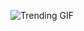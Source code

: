 
<!-- GIF_SECTION -->
![Trending GIF](https://media3.giphy.com/media/v1.Y2lkPThiYjIxNzcyM2syajVhdm1jdmswcWpqMnA4bHhlazQ5d3k3aG5lZWVpdnlieHJtYiZlcD12MV9naWZzX3NlYXJjaCZjdD1n/C9F9R915GUwbPL5vr4/giphy.gif)
<!-- END_GIF_SECTION -->
